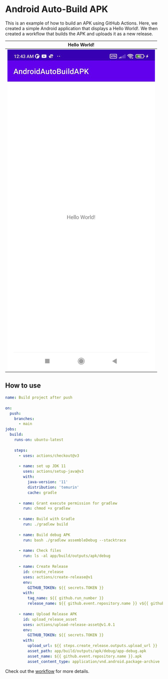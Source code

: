 # Android Auto-Build APK

This is an example of how to build an APK using GitHub Actions.
Here, we created a simple Android application that displays a Hello World!.
We then created a workflow that builds the APK and uploads it as a new release.

| Hello World! | 
| :---: | 
| ![](screenshots/1.png) | 

## How to use

```yml
name: Build project after push

on:
  push:
    branches:
      - main
jobs:
  build:
    runs-on: ubuntu-latest

    steps:
      - uses: actions/checkout@v3

      - name: set up JDK 11
        uses: actions/setup-java@v3
        with:
          java-version: '11'
          distribution: 'temurin'
          cache: gradle

      - name: Grant execute permission for gradlew
        run: chmod +x gradlew

      - name: Build with Gradle
        run: ./gradlew build

      - name: Build debug APK
        run: bash ./gradlew assembleDebug --stacktrace

      - name: Check files
        run: ls -al app/build/outputs/apk/debug

      - name: Create Release
        id: create_release
        uses: actions/create-release@v1
        env:
          GITHUB_TOKEN: ${{ secrets.TOKEN }}
        with:
          tag_name: ${{ github.run_number }}
          release_name: ${{ github.event.repository.name }} v${{ github.run_number }}

      - name: Upload Release APK
        id: upload_release_asset
        uses: actions/upload-release-asset@v1.0.1
        env:
          GITHUB_TOKEN: ${{ secrets.TOKEN }}
        with:
          upload_url: ${{ steps.create_release.outputs.upload_url }}
          asset_path: app/build/outputs/apk/debug/app-debug.apk
          asset_name: ${{ github.event.repository.name }}.apk
          asset_content_type: application/vnd.android.package-archive
```

Check out the [workflow](.github/workflows/build.yml) for more details.
